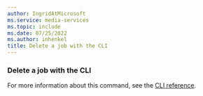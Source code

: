 ```yaml
---
author: IngridAtMicrosoft
ms.service: media-services
ms.topic: include
ms.date: 07/25/2022
ms.author: inhenkel
title: Delete a job with the CLI
---
```


### Delete a job with the CLI

For more information about this command, see the [CLI reference](/cli/azure/ams/job?view=azure-cli-latest&preserve-view=true#az-ams-job-delete).
